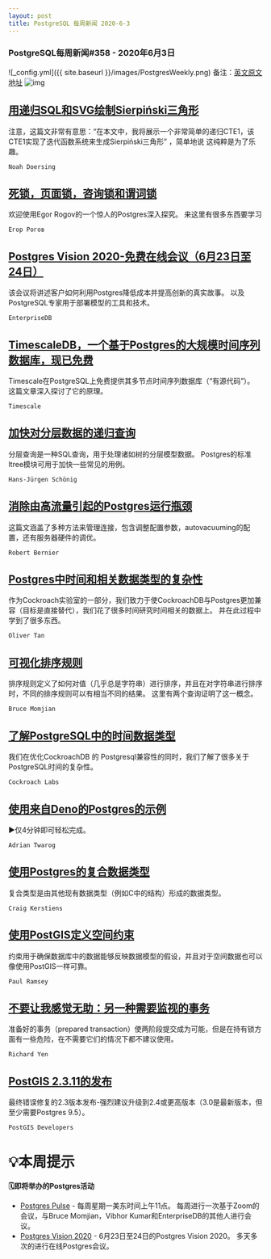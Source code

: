 ```yaml
---
layout: post
title: PostgreSQL 每周新闻 2020-6-3
---
```

### PostgreSQL每周新闻#358 - 2020年6月3日
![_config.yml]({{ site.baseurl }}/images/PostgresWeekly.png)
备注：[英文原文地址](https://postgresweekly.com/issues/358)
![img](https://res.cloudinary.com/cpress/image/upload/w_1280,e_sharpen:60/zpny9hxugkgvphan1tns.jpg)
## [用递归SQL和SVG绘制Sierpiński三角形](https://postgresweekly.com/link/89426/web)
注意，这篇文非常有意思：“在本文中，我将展示一个非常简单的递归CTE1，该CTE1实现了迭代函数系统来生成Sierpiński三角形” ，简单地说 这纯粹是为了乐趣。


`Noah Doersing `
## [死锁，页面锁，咨询锁和谓词锁](https://postgresweekly.com/link/89427/web)
欢迎使用Egor Rogov的一个惊人的Postgres深入探究。 来这里有很多东西要学习


`Егор Рогов `
## [Postgres Vision 2020-免费在线会议（6月23日至24日）](https://postgresweekly.com/link/89428/web)
该会议将讲述客户如何利用Postgres降低成本并提高创新的真实故事。 以及PostgreSQL专家用于部署模型的工具和技术。


`EnterpriseDB `
## [TimescaleDB，一个基于Postgres的大规模时间序列数据库，现已免费](https://postgresweekly.com/link/89429/web)
Timescale在PostgreSQL上免费提供其多节点时间序列数据库（“有源代码”）。 这篇文章深入探讨了它的原理。


`Timescale `
## [加快对分层数据的递归查询](https://postgresweekly.com/link/89430/web)
分层查询是一种SQL查询，用于处理诸如树的分层模型数据。 Postgres的标准ltree模块可用于加快一些常见的用例。


`Hans-Jürgen Schönig `
## [消除由高流量引起的Postgres运行瓶颈](https://postgresweekly.com/link/89431/web)
这篇文涵盖了多种方法来管理连接，包含调整配置参数，autovacuuming的配置，还有服务器硬件的调优。


`Robert Bernier `
## [Postgres中时间和相关数据类型的复杂性](https://postgresweekly.com/link/89432/web)
作为Cockroach实验室的一部分，我们致力于使CockroachDB与Postgres更加兼容（目标是直接替代），我们花了很多时间研究时间相关的数据上。 并在此过程中学到了很多东西。


`Oliver Tan `
## [可视化排序规则](https://postgresweekly.com/link/89433/web)
排序规则定义了如何对值（几乎总是字符串）进行排序，并且在对字符串进行排序时，不同的排序规则可以有相当不同的结果。 这里有两个查询证明了这一概念。


`Bruce Momjian `
## [了解PostgreSQL中的时间数据类型](https://postgresweekly.com/link/89434/web)
我们在优化CockroachDB 的 Postgresql兼容性的同时，我们了解了很多关于PostgreSQL时间的复杂性。


`Cockroach Labs `
## [使用来自Deno的Postgres的示例](https://postgresweekly.com/link/89435/web)
▶仅4分钟即可轻松完成。


`Adrian Twarog `
## [使用Postgres的复合数据类型](https://postgresweekly.com/link/89436/web)
复合类型是由其他现有数据类型（例如C中的结构）形成的数据类型。

`Craig Kerstiens `
## [使用PostGIS定义空间约束](https://postgresweekly.com/link/89437/web)
约束用于确保数据库中的数据能够反映数据模型的假设，并且对于空间数据也可以像使用PostGIS一样可靠。


`Paul Ramsey `
## [不要让我感觉无助：另一种需要监视的事务](https://postgresweekly.com/link/89438/web)
准备好的事务（prepared transaction）使两阶段提交成为可能，但是在持有锁方面有一些危险，在不需要它们的情况下都不建议使用。


`Richard Yen `
## [PostGIS 2.3.11的发布](https://postgresweekly.com/link/89439/web)
最终错误修复的2.3版本发布-强烈建议升级到2.4或更高版本（3.0是最新版本，但至少需要Postgres 9.5）。


`PostGIS Developers `
# 💡本周提示


**🗓即将举办的Postgres活动**
- [Postgres Pulse](https://postgresweekly.com/link/89441/web) - 每周星期一美东时间上午11点。 每周进行一次基于Zoom的会议，与Bruce Momjian，Vibhor Kumar和EnterpriseDB的其他人进行会议。
- [Postgres Vision 2020](https://postgresweekly.com/link/89442/web) - 6月23日至24日的Postgres Vision 2020。 多天多次的进行在线Postgres会议。
